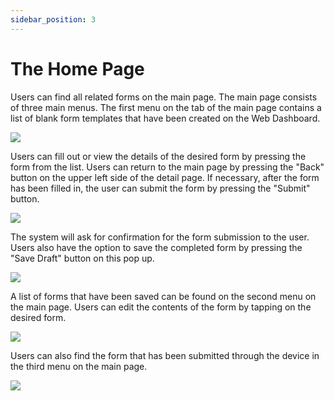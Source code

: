 ```yaml
---
sidebar_position: 3
---
```


# The Home Page

Users can find all related forms on the main page. The main page consists of three main menus. The first menu on the tab of the main page contains a list of blank form templates that have been created on the Web Dashboard.

![](/img/screenshots/android-application-usage/home-page/home-page-1.png#center)

Users can fill out or view the details of the desired form by pressing the form from the list. Users can return to the main page by pressing the "Back" button on the upper left side of the detail page. If necessary, after the form has been filled in, the user can submit the form by pressing the "Submit" button.

![](/img/screenshots/android-application-usage/home-page/home-page-2.png#center)

The system will ask for confirmation for the form submission to the user. Users also have the option to save the completed form by pressing the "Save Draft" button on this pop up.

![](/img/screenshots/android-application-usage/home-page/home-page-3.png#center)

A list of forms that have been saved can be found on the second menu on the main page. Users can edit the contents of the form by tapping on the desired form.

![](/img/screenshots/android-application-usage/home-page/home-page-4.png#center)

Users can also find the form that has been submitted through the device in the third menu on the main page.

![](/img/screenshots/android-application-usage/home-page/home-page-5.png#center)